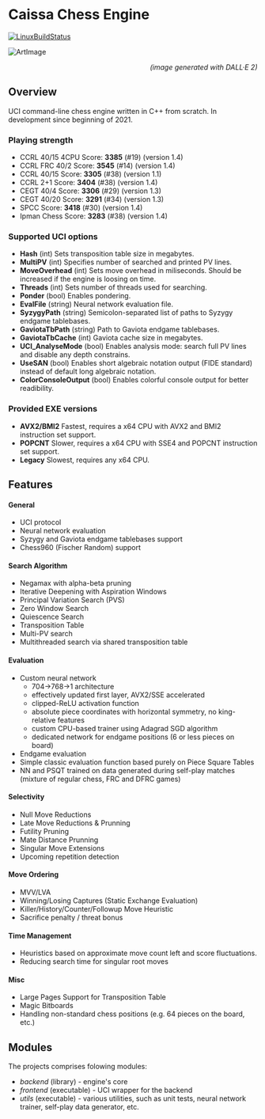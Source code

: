 # Caissa Chess Engine

[![LinuxBuildStatus](https://github.com/Witek902/Caissa/workflows/Linux/badge.svg)](https://github.com/Witek902/Caissa/actions/workflows/linux.yml)

![ArtImage](https://user-images.githubusercontent.com/5882734/193368109-abce432b-85e9-4f11-bb3c-57fd3d27db22.jpg?raw=true)
<p style='text-align: right;'><em>(image generated with DALL·E 2)</em></p>

## Overview

UCI command-line chess engine written in C++ from scratch. In development since beginning of 2021.

### Playing strength

* CCRL 40/15 4CPU Score: **3385** (#19) (version 1.4)
* CCRL FRC 40/2 Score: **3545** (#14) (version 1.4)
* CCRL 40/15 Score: **3305** (#38) (version 1.1)
* CCRL 2+1 Score: **3404** (#38) (version 1.4)
* CEGT 40/4 Score: **3306** (#29) (version 1.3)
* CEGT 40/20 Score: **3291** (#34) (version 1.3)
* SPCC Score: **3418** (#30) (version 1.4)
* Ipman Chess Score: **3283** (#38) (version 1.4)

### Supported UCI options

* **Hash** (int) Sets transposition table size in megabytes.
* **MultiPV** (int) Specifies number of searched and printed PV lines.
* **MoveOverhead** (int) Sets move overhead in miliseconds. Should be increased if the engine is loosing on time.
* **Threads** (int) Sets number of threads used for searching.
* **Ponder** (bool) Enables pondering.
* **EvalFile** (string) Neural network evaluation file.
* **SyzygyPath** (string) Semicolon-separated list of paths to Syzygy endgame tablebases.
* **GaviotaTbPath** (string) Path to Gaviota endgame tablebases.
* **GaviotaTbCache** (int) Gaviota cache size in megabytes.
* **UCI_AnalyseMode** (bool) Enables analysis mode: search full PV lines and disable any depth constrains.
* **UseSAN** (bool) Enables short algebraic notation output (FIDE standard) instead of default long algebraic notation.
* **ColorConsoleOutput** (bool) Enables colorful console output for better readibility.


### Provided EXE versions

* **AVX2/BMI2** Fastest, requires a x64 CPU with AVX2 and BMI2 instruction set support.
* **POPCNT** Slower, requires a x64 CPU with SSE4 and POPCNT instruction set support.
* **Legacy** Slowest, requires any x64 CPU.


## Features

#### General
* UCI protocol
* Neural network evaluation
* Syzygy and Gaviota endgame tablebases support
* Chess960 (Fischer Random) support

#### Search Algorithm
* Negamax with alpha-beta pruning
* Iterative Deepening with Aspiration Windows
* Principal Variation Search (PVS)
* Zero Window Search
* Quiescence Search
* Transposition Table
* Multi-PV search
* Multithreaded search via shared transposition table

#### Evaluation
* Custom neural network
  * 704&rarr;768&rarr;1 architecture
  * effectively updated first layer, AVX2/SSE accelerated
  * clipped-ReLU activation function
  * absolute piece coordinates with horizontal symmetry, no king-relative features
  * custom CPU-based trainer using Adagrad SGD algorithm
  * dedicated network for endgame positions (6 or less pieces on board)
* Endgame evaluation
* Simple classic evaluation function based purely on Piece Square Tables
* NN and PSQT trained on data generated during self-play matches (mixture of regular chess, FRC and DFRC games)

#### Selectivity
* Null Move Reductions
* Late Move Reductions & Prunning
* Futility Pruning
* Mate Distance Prunning
* Singular Move Extensions
* Upcoming repetition detection

#### Move Ordering
* MVV/LVA
* Winning/Losing Captures (Static Exchange Evaluation)
* Killer/History/Counter/Followup Move Heuristic
* Sacrifice penalty / threat bonus

#### Time Management
* Heuristics based on approximate move count left and score fluctuations.
* Reducing search time for singular root moves

#### Misc
* Large Pages Support for Transposition Table
* Magic Bitboards
* Handling non-standard chess positions (e.g. 64 pieces on the board, etc.)

## Modules

The projects comprises folowing modules:
  * _backend_ (library) - engine's core
  * _frontend_ (executable) - UCI wrapper for the backend
  * _utils_ (executable) - various utilities, such as unit tests, neural network trainer, self-play data generator, etc.
